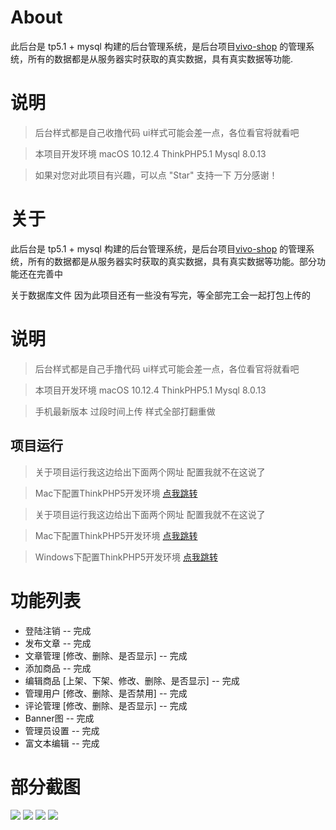 # About

此后台是 tp5.1 + mysql 构建的后台管理系统，是后台项目[vivo-shop](https://github.com/Mynameisfwk/vivo-shop) 的管理系统，所有的数据都是从服务器实时获取的真实数据，具有真实数据等功能.


# 说明

>  后台样式都是自己收撸代码 ui样式可能会差一点，各位看官将就看吧

>  本项目开发环境 macOS 10.12.4  ThinkPHP5.1 Mysql 8.0.13

>  如果对您对此项目有兴趣，可以点 "Star" 支持一下 万分感谢！

# 关于

此后台是 tp5.1 + mysql 构建的后台管理系统，是后台项目[vivo-shop](https://github.com/Mynameisfwk/vivo-shop) 的管理系统，所有的数据都是从服务器实时获取的真实数据，具有真实数据等功能。部分功能还在完善中 

关于数据库文件 因为此项目还有一些没有写完，等全部完工会一起打包上传的

# 说明

>  后台样式都是自己手撸代码 ui样式可能会差一点，各位看官将就看吧

>  本项目开发环境 macOS 10.12.4  ThinkPHP5.1 Mysql 8.0.13

> 手机最新版本 过段时间上传 样式全部打翻重做


## 项目运行

>  关于项目运行我这边给出下面两个网址 配置我就不在这说了

> Mac下配置ThinkPHP5开发环境 [点我跳转](https://blog.csdn.net/weixin_34087301/article/details/87062516)

>  关于项目运行我这边给出下面两个网址 配置我就不在这说了

>  Mac下配置ThinkPHP5开发环境 [点我跳转](https://blog.csdn.net/weixin_34087301/article/details/87062516)

> Windows下配置ThinkPHP5开发环境 [点我跳转](https://blog.csdn.net/admin1008611/article/details/78558557)


# 功能列表
- 登陆注销 -- 完成
- 发布文章 -- 完成
- 文章管理 [修改、删除、是否显示] -- 完成
- 添加商品 -- 完成
- 编辑商品 [上架、下架、修改、删除、是否显示] -- 完成
- 管理用户 [修改、删除、是否禁用] -- 完成
- 评论管理 [修改、删除、是否显示] -- 完成
- Banner图 -- 完成
- 管理员设置 -- 完成
- 富文本编辑 -- 完成


# 部分截图
<img src="https://github.com/Mynameisfwk/tp5-vivo-admin/blob/master/public/static/h1.png"/>

<img src="https://github.com/Mynameisfwk/tp5-vivo-admin/blob/master/public/static/h2.png"/>

<img src="https://github.com/Mynameisfwk/tp5-vivo-admin/blob/master/public/static/h3.png"/>

<img src="https://github.com/Mynameisfwk/tp5-vivo-admin/blob/master/public/static/h4.png"/>
